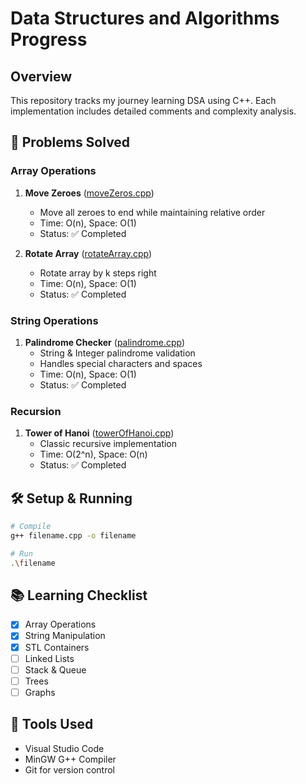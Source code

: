 # Data Structures and Algorithms Progress

## Overview
This repository tracks my journey learning DSA using C++. Each implementation includes detailed comments and complexity analysis.

## 🎯 Problems Solved

### Array Operations
1. **Move Zeroes** ([moveZeros.cpp](./moveZeros.cpp))
   - Move all zeroes to end while maintaining relative order
   - Time: O(n), Space: O(1)
   - Status: ✅ Completed

2. **Rotate Array** ([rotateArray.cpp](./rotateArray.cpp))
   - Rotate array by k steps right
   - Time: O(n), Space: O(1)
   - Status: ✅ Completed

### String Operations
1. **Palindrome Checker** ([palindrome.cpp](./palindrome.cpp))
   - String & Integer palindrome validation
   - Handles special characters and spaces
   - Time: O(n), Space: O(1)
   - Status: ✅ Completed

### Recursion
1. **Tower of Hanoi** ([towerOfHanoi.cpp](./towerOfHanoi.cpp))
   - Classic recursive implementation
   - Time: O(2^n), Space: O(n)
   - Status: ✅ Completed

## 🛠️ Setup & Running
```bash
# Compile
g++ filename.cpp -o filename

# Run
.\filename
```

## 📚 Learning Checklist
- [x] Array Operations
- [x] String Manipulation
- [x] STL Containers
- [ ] Linked Lists
- [ ] Stack & Queue
- [ ] Trees
- [ ] Graphs

## 🔧 Tools Used
- Visual Studio Code
- MinGW G++ Compiler
- Git for version control
